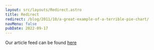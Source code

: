 ```yaml
---
layout: src/layouts/Redirect.astro
title: Redirect
redirect: /blog/2011/10/a-great-example-of-a-terrible-pie-chart/
navMenu: false
pubDate: 2022-09-17
---
```

<div>
Our article feed can be found <a href="/blog/2011/10/a-great-example-of-a-terrible-pie-chart/">here</a>
</div>
